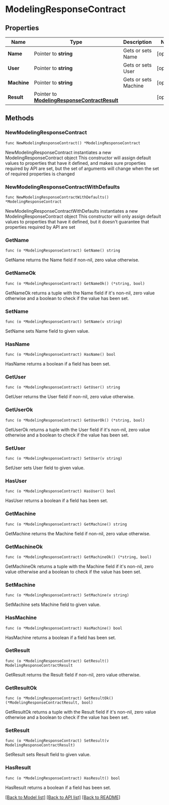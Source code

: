 # ModelingResponseContract

## Properties

Name | Type | Description | Notes
------------ | ------------- | ------------- | -------------
**Name** | Pointer to **string** | Gets or sets Name | [optional] 
**User** | Pointer to **string** | Gets or sets User | [optional] 
**Machine** | Pointer to **string** | Gets or sets Machine | [optional] 
**Result** | Pointer to [**ModelingResponseContractResult**](ModelingResponseContractResult.md) |  | [optional] 

## Methods

### NewModelingResponseContract

`func NewModelingResponseContract() *ModelingResponseContract`

NewModelingResponseContract instantiates a new ModelingResponseContract object
This constructor will assign default values to properties that have it defined,
and makes sure properties required by API are set, but the set of arguments
will change when the set of required properties is changed

### NewModelingResponseContractWithDefaults

`func NewModelingResponseContractWithDefaults() *ModelingResponseContract`

NewModelingResponseContractWithDefaults instantiates a new ModelingResponseContract object
This constructor will only assign default values to properties that have it defined,
but it doesn't guarantee that properties required by API are set

### GetName

`func (o *ModelingResponseContract) GetName() string`

GetName returns the Name field if non-nil, zero value otherwise.

### GetNameOk

`func (o *ModelingResponseContract) GetNameOk() (*string, bool)`

GetNameOk returns a tuple with the Name field if it's non-nil, zero value otherwise
and a boolean to check if the value has been set.

### SetName

`func (o *ModelingResponseContract) SetName(v string)`

SetName sets Name field to given value.

### HasName

`func (o *ModelingResponseContract) HasName() bool`

HasName returns a boolean if a field has been set.

### GetUser

`func (o *ModelingResponseContract) GetUser() string`

GetUser returns the User field if non-nil, zero value otherwise.

### GetUserOk

`func (o *ModelingResponseContract) GetUserOk() (*string, bool)`

GetUserOk returns a tuple with the User field if it's non-nil, zero value otherwise
and a boolean to check if the value has been set.

### SetUser

`func (o *ModelingResponseContract) SetUser(v string)`

SetUser sets User field to given value.

### HasUser

`func (o *ModelingResponseContract) HasUser() bool`

HasUser returns a boolean if a field has been set.

### GetMachine

`func (o *ModelingResponseContract) GetMachine() string`

GetMachine returns the Machine field if non-nil, zero value otherwise.

### GetMachineOk

`func (o *ModelingResponseContract) GetMachineOk() (*string, bool)`

GetMachineOk returns a tuple with the Machine field if it's non-nil, zero value otherwise
and a boolean to check if the value has been set.

### SetMachine

`func (o *ModelingResponseContract) SetMachine(v string)`

SetMachine sets Machine field to given value.

### HasMachine

`func (o *ModelingResponseContract) HasMachine() bool`

HasMachine returns a boolean if a field has been set.

### GetResult

`func (o *ModelingResponseContract) GetResult() ModelingResponseContractResult`

GetResult returns the Result field if non-nil, zero value otherwise.

### GetResultOk

`func (o *ModelingResponseContract) GetResultOk() (*ModelingResponseContractResult, bool)`

GetResultOk returns a tuple with the Result field if it's non-nil, zero value otherwise
and a boolean to check if the value has been set.

### SetResult

`func (o *ModelingResponseContract) SetResult(v ModelingResponseContractResult)`

SetResult sets Result field to given value.

### HasResult

`func (o *ModelingResponseContract) HasResult() bool`

HasResult returns a boolean if a field has been set.


[[Back to Model list]](../README.md#documentation-for-models) [[Back to API list]](../README.md#documentation-for-api-endpoints) [[Back to README]](../README.md)


